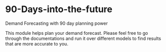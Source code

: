 # 90-Days-into-the-future
Demand Forecasting with 90 day planning power

This module helps plan your demand forecast. Please feel free to go through the documentations 
and run it over different models to find results that are more accurate to you.
